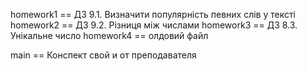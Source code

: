 homework1 == ДЗ 9.1. Визначити популярність певних слів у тексті
homework2 == ДЗ 9.2. Різниця між числами
homework3 == ДЗ 8.3. Унікальне число
homework4 == олдовий файл

main ==  Конспект свой и от преподавателя
